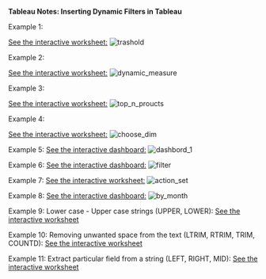 **Tableau Notes: Inserting Dynamic Filters in Tableau**

Example 1:

[See the interactive worksheet:](https://public.tableau.com/views/Ayse_Dynamic_WorkSheet_1/InsertingDynamicTreshold?:language=en-US&:sid=&:redirect=auth&:display_count=n&:origin=viz_share_link)
![trashold](https://github.com/user-attachments/assets/27537487-b53a-49a2-8798-8bafacbc8cb7)

Example 2:

[See the interactive worksheet:](https://public.tableau.com/app/profile/ayse.gocer/viz/Ayse_Dynamic_WorkSheet/DynamicMeasures)
![dynamic_measure](https://github.com/user-attachments/assets/f3c65be8-8007-4c2a-8fb1-cee2d8aea254)

Example 3:

[See the interactive worksheet:](https://public.tableau.com/app/profile/ayse.gocer/viz/Ayse_Dynamic_WorkSheet_2/DynamicFilters)
![top_n_proucts](https://github.com/user-attachments/assets/3cac2852-ce8c-4586-902f-1197837a2986)

Example 4:

[See the interactive worksheet:](https://public.tableau.com/app/profile/ayse.gocer/viz/Ayse_Dynamic_WorkSheet_3/DynamicDimensions)
![choose_dim](https://github.com/user-attachments/assets/6e394154-fd1b-457c-9e19-ef254dab27fa)

Example 5:
[See the interactive dashboard:](https://public.tableau.com/app/profile/ayse.gocer/viz/Ayse_Dynamic_WorkSheet_4/Dashboard1?publish=yes)
![dashbord_1](https://github.com/user-attachments/assets/31a7e4aa-0d41-48ea-9c73-e21c5bd5d7ea)

Example 6:
[See the interactive dashboard:](https://public.tableau.com/app/profile/ayse.gocer/viz/Ayse_Dynamic_WorkSheet_5/Dashboard2?publish=yes)
![filter](https://github.com/user-attachments/assets/cb582d30-acb4-4a4c-a67b-669b6e53d365)

Example 7:
[See the interactive worksheet:](https://public.tableau.com/app/profile/ayse.gocer/viz/Ayse_Dynamic_WorkSheet_6/Sheet7?publish=yes)
![action_set](https://github.com/user-attachments/assets/08bfa68f-fb74-4a44-82ae-97630350bb6b)

Example 8:
[See the interactive dashboard:](https://public.tableau.com/app/profile/ayse.gocer/viz/Ayse_Dynamic_WorkSheet_7/Dashboard3?publish=yes)
![by_month](https://github.com/user-attachments/assets/c8a4e5df-2b39-4106-be9e-fe013fa35ed5)

Example 9: Lower case - Upper case strings (UPPER, LOWER):
[See the interactive worksheet](https://public.tableau.com/app/profile/ayse.gocer/viz/AyseGocer_dynamic_worksheet_8/LowerUpper?publish=yes)

Example 10: Removing unwanted space from the text (LTRIM, RTRIM, TRIM, COUNTD):
[See the interactive worksheet](https://public.tableau.com/app/profile/ayse.gocer/viz/AyseGocer_dynamic_worksheet_9/LTRIMRTRIMTRIM?publish=yes)

Example 11: Extract particular field from a string (LEFT, RIGHT, MID):
[See the interactive worksheet](https://public.tableau.com/app/profile/ayse.gocer/viz/AyseGocer_dynamic_worksheet_10/LEFTRIGHTMID?publish=yes)



